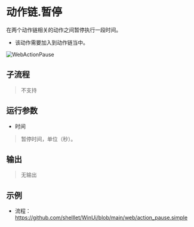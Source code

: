 # 动作链.暂停
在两个动作链相关的动作之间暂停执行一段时间。

* 该动作需要加入到动作链当中。

![WebActionPause](./images/26.png ':size=90%')

## 子流程
> 不支持

## 运行参数

* 时间
>  暂停时间，单位（秒）。

## 输出

> 无输出


## 示例

* 流程：https://github.com/shelllet/WinUi/blob/main/web/action_pause.simple



